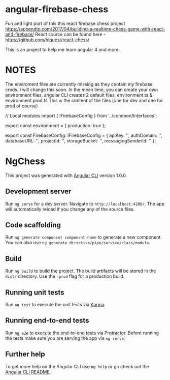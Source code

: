 # angular-firebase-chess
Fun and light port of this this react firebase chess project https://appendto.com/2017/04/building-a-realtime-chess-game-with-react-and-firebase/
React source can be found here - https://github.com/hiquest/react-chess/

This is an project to help me learn angular 4 and more.

# NOTES
The enviroment files are currently missing as they contain my firebase creds. I will change this soon. In the mean time, you can create your own enviromnent files.
angular CLI creates 2 default files. environment.ts & environment.prod.ts
This is the content of the files (one for dev and one for prod of course)

// Local modules
import { IFirebaseConfig } from '../common/Interfaces';

export const environment = {
  production: true
};

export const FirebaseConfig: IFirebaseConfig = {
    apiKey: '<your-api-key>',
    authDomain: '<your-auth-domain>',
    databaseURL: '<your-database-url>',
    projectId: '<your-project-id>',
    storageBucket: '<your-storage-bucket>',
    messagingSenderId: '<your-messaging-sender-id>'
};


# NgChess

This project was generated with [Angular CLI](https://github.com/angular/angular-cli) version 1.0.0.

## Development server

Run `ng serve` for a dev server. Navigate to `http://localhost:4200/`. The app will automatically reload if you change any of the source files.

## Code scaffolding

Run `ng generate component component-name` to generate a new component. You can also use `ng generate directive/pipe/service/class/module`.

## Build

Run `ng build` to build the project. The build artifacts will be stored in the `dist/` directory. Use the `-prod` flag for a production build.

## Running unit tests

Run `ng test` to execute the unit tests via [Karma](https://karma-runner.github.io).

## Running end-to-end tests

Run `ng e2e` to execute the end-to-end tests via [Protractor](http://www.protractortest.org/).
Before running the tests make sure you are serving the app via `ng serve`.

## Further help

To get more help on the Angular CLI use `ng help` or go check out the [Angular CLI README](https://github.com/angular/angular-cli/blob/master/README.md).